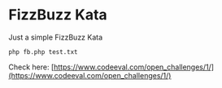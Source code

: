 # FizzBuzz Kata

Just a simple FizzBuzz Kata

```
php fb.php test.txt
```

Check here: [https://www.codeeval.com/open_challenges/1/](https://www.codeeval.com/open_challenges/1/)
